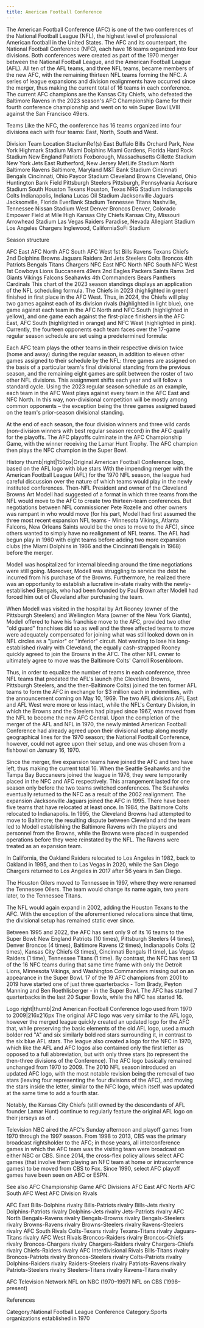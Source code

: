 ```yaml
---
title: American Football Conference
---
```

The American Football Conference (AFC) is one of the two conferences of the National Football League (NFL), the highest level of professional American football in the United States. The AFC and its counterpart, the National Football Conference (NFC), each have 16 teams organized into four divisions. Both conferences were created as part of the 1970 merger between the National Football League, and the American Football League (AFL). All ten of the AFL teams, and three NFL teams, became members of the new AFC, with the remaining thirteen NFL teams forming the NFC. A series of league expansions and division realignments have occurred since the merger, thus making the current total of 16 teams in each conference. The current AFC champions are the Kansas City Chiefs, who defeated the Baltimore Ravens in the 2023 season's AFC Championship Game for their fourth conference championship and went on to win Super Bowl LVIII against the San Francisco 49ers.

Teams
Like the NFC, the conference has 16 teams organized into four divisions each with four teams: East, North, South and West.

 Division Team Location StadiumRef(s) East Buffalo Bills Orchard Park, New York Highmark Stadium Miami Dolphins Miami Gardens, Florida Hard Rock Stadium New England Patriots Foxborough, Massachusetts Gillette Stadium New York Jets East Rutherford, New Jersey MetLife Stadium North Baltimore Ravens Baltimore, Maryland M&T Bank Stadium Cincinnati Bengals Cincinnati, Ohio Paycor Stadium Cleveland Browns Cleveland, Ohio Huntington Bank Field Pittsburgh Steelers Pittsburgh, Pennsylvania Acrisure Stadium South Houston Texans Houston, Texas NRG Stadium Indianapolis Colts Indianapolis, Indiana Lucas Oil Stadium Jacksonville Jaguars Jacksonville, Florida EverBank Stadium Tennessee Titans Nashville, Tennessee Nissan Stadium West Denver Broncos Denver, Colorado Empower Field at Mile High Kansas City Chiefs Kansas City, Missouri Arrowhead Stadium Las Vegas Raiders Paradise, Nevada Allegiant Stadium Los Angeles Chargers Inglewood, CaliforniaSoFi Stadium

Season structure

   AFC East  AFC North  AFC South  AFC West 1st Bills Ravens Texans Chiefs 2nd  Dolphins Browns  Jaguars Raiders 3rd  Jets Steelers  Colts Broncos 4th  Patriots Bengals  Titans Chargers   NFC East  NFC North  NFC South  NFC West 1st  Cowboys  Lions Buccaneers 49ers 2nd  Eagles  Packers Saints  Rams 3rd  Giants  Vikings Falcons  Seahawks 4th  Commanders  Bears Panthers  Cardinals
This chart of the 2023 season standings displays an application of the NFL scheduling formula. The Chiefs in 2023 (highlighted in green) finished in first place in the AFC West. Thus, in 2024, the Chiefs will play two games against each of its division rivals (highlighted in light blue), one game against each team in the AFC North and NFC South (highlighted in yellow), and one game each against the first-place finishers in the AFC East, AFC South (highlighted in orange) and NFC West (highlighted in pink).
Currently, the fourteen opponents each team faces over the 17-game regular season schedule are set using a predetermined formula:

Each AFC team plays the other teams in their respective division twice (home and away) during the regular season, in addition to eleven other games assigned to their schedule by the NFL: three games are assigned on the basis of a particular team's final divisional standing from the previous season, and the remaining eight games are split between the roster of two other NFL divisions. This assignment shifts each year and will follow a standard cycle. Using the 2023 regular season schedule as an example, each team in the AFC West plays against every team in the AFC East and NFC North. In this way, non-divisional competition will be mostly among common opponents – the exception being the three games assigned based on the team's prior-season divisional standing.

At the end of each season, the four division winners and three wild cards (non-division winners with best regular season record) in the AFC qualify for the playoffs. The AFC playoffs culminate in the AFC Championship Game, with the winner receiving the Lamar Hunt Trophy. The AFC champion then plays the NFC champion in the Super Bowl.

History
thumb|right|150px|Original American Football Conference logo, based on the AFL logo with blue stars
With the impending merger with the American Football League (AFL) for the 1970 NFL season, the league had careful discussion over the nature of which teams would play in the newly instituted conferences. Then-NFL President and owner of the Cleveland Browns Art Modell had suggested of a format in which three teams from the NFL would move to the AFC to create two thirteen-team conferences. But negotiations between NFL commissioner Pete Rozelle and other owners was rampant in who would move (for his part, Modell had first assumed the three most recent expansion NFL teams - Minnesota Vikings, Atlanta Falcons, New Orleans Saints would be the ones to move to the AFC), since others wanted to simply have no realignment of NFL teams. The AFL had begun play in 1960 with eight teams before adding two more expansion clubs (the Miami Dolphins in 1966 and the Cincinnati Bengals in 1968) before the merger. 

Modell was hospitalized for internal bleeding around the time negotiations were still going. Moreover, Modell was struggling to service the debt he incurred from his purchase of the Browns. Furthermore, he realized there was an opportunity to establish a lucrative in-state rivalry with the newly-established Bengals, who had been founded by Paul Brown after Modell had forced him out of Cleveland after purchasing the team.

When Modell was visited in the hospital by Art Rooney (owner of the Pittsburgh Steelers) and Wellington Mara (owner of the New York Giants), Modell offered to have his franchise move to the AFC, provided two other "old guard" franchises did so as well and the three affected teams to move were adequately compensated for joining what was still looked down on in NFL circles as a "junior" or "inferior" circuit. Not wanting to lose his long-established rivalry with Cleveland, the equally cash-strapped Rooney quickly agreed to join the Browns in the AFC. The other NFL owner to ultimately agree to move was the Baltimore Colts' Carroll Rosenbloom.

Thus, in order to equalize the number of teams in each conference, three NFL teams that predated the AFL's launch (the Cleveland Browns, Pittsburgh Steelers, and the then-Baltimore Colts) joined the ten former AFL teams to form the AFC in exchange for $3 million each in indemnities, with the announcement coming on May 10, 1969. The two AFL divisions AFL East and AFL West were more or less intact, while the NFL's Century Division, in which the Browns and the Steelers had played since 1967, was moved from the NFL to become the new AFC Central. Upon the completion of the merger of the AFL and NFL in 1970, the newly minted American Football Conference had already agreed upon their divisional setup along mostly geographical lines for the 1970 season; the National Football Conference, however, could not agree upon their setup, and one was chosen from a fishbowl on January 16, 1970.

Since the merger, five expansion teams have joined the AFC and two have left, thus making the current total 16. When the Seattle Seahawks and the Tampa Bay Buccaneers joined the league in 1976, they were temporarily placed in the NFC and AFC respectively. This arrangement lasted for one season only before the two teams switched conferences. The Seahawks eventually returned to the NFC as a result of the 2002 realignment. The expansion Jacksonville Jaguars joined the AFC in 1995. There have been five teams that have relocated at least once. In 1984, the Baltimore Colts relocated to Indianapolis. In 1995, the Cleveland Browns had attempted to move to Baltimore; the resulting dispute between Cleveland and the team led to Modell establishing the Baltimore Ravens with the players and personnel from the Browns, while the Browns were placed in suspended operations before they were reinstated by the NFL. The Ravens were treated as an expansion team.

In California, the Oakland Raiders relocated to Los Angeles in 1982, back to Oakland in 1995, and then to Las Vegas in 2020, while the San Diego Chargers returned to Los Angeles in 2017 after 56 years in San Diego.

The Houston Oilers moved to Tennessee in 1997, where they were renamed the Tennessee Oilers. The team would change its name again, two years later, to the Tennessee Titans.

The NFL would again expand in 2002, adding the Houston Texans to the AFC. With the exception of the aforementioned relocations since that time, the divisional setup has remained static ever since.

Between 1995 and 2022, the AFC has sent only 9 of its 16 teams to the Super Bowl: New England Patriots (10 times), Pittsburgh Steelers (4 times), Denver Broncos (4 times), Baltimore Ravens (2 times), Indianapolis Colts (2 times), Kansas City Chiefs (3 times), Cincinnati Bengals (1 time), Las Vegas Raiders (1 time), Tennessee Titans (1 time). By contrast, the NFC has sent 13 of the 16 NFC teams during that same time frame with only the Detroit Lions, Minnesota Vikings, and Washington Commanders missing out on an appearance in the Super Bowl. 17 of the 19 AFC champions from 2001 to 2019 have started one of just three quarterbacks - Tom Brady, Peyton Manning and Ben Roethlisberger - in the Super Bowl. The AFC has started 7 quarterbacks in the last 20 Super Bowls, while the NFC has started 16.

Logo
right|thumb|2nd American Football Conference logo used from 1970 to 2009|216x216px The original AFC logo was very similar to the AFL logo, however the merged league quickly created an updated logo for the AFC that, while preserving the basic elements of the old AFL logo, used a much bolder red "A" and six similarly bold red stars surrounding it, in contrast to the six blue AFL stars. The league also created a logo for the NFC in 1970, which like the AFL and AFC logos also contained only the first letter as opposed to a full abbreviation, but with only three stars (to represent the then-three divisions of the Conference). The AFC logo basically remained unchanged from 1970 to 2009. The 2010 NFL season introduced an updated AFC logo, with the most notable revision being the removal of two stars (leaving four representing the four divisions of the AFC), and moving the stars inside the letter, similar to the NFC logo, which itself was updated at the same time to add a fourth star.

Notably, the Kansas City Chiefs (still owned by the descendants of AFL founder Lamar Hunt) continue to regularly feature the original AFL logo on their jerseys as of .

Television
NBC aired the AFC's Sunday afternoon and playoff games from 1970 through the 1997 season. From 1998 to 2013, CBS was the primary broadcast rightsholder to the AFC; in those years, all interconference games in which the AFC team was the visiting team were broadcast on either NBC or CBS. Since 2014, the cross-flex policy allows select AFC games (that involve them playing an NFC team at home or intraconference games) to be moved from CBS to Fox. Since 1990, select AFC playoff games have been seen on ABC or ESPN.

See also
AFC Championship Game
AFC Divisions
AFC East
AFC North
AFC South
AFC West
AFC Division Rivals

AFC East
Bills-Dolphins rivalry
Bills-Patriots rivalry
Bills-Jets rivalry
Dolphins-Patriots rivalry
Dolphins-Jets rivalry
Jets-Patriots rivalry
AFC North
Bengals-Ravens rivalry
Bengals-Browns rivalry
Bengals-Steelers rivalry
Browns-Ravens rivalry
Browns-Steelers rivalry
Ravens-Steelers rivalry
AFC South Rivals
Colts-Texans rivalry
Texans-Titans rivalry
Jaguars-Titans rivalry
AFC West Rivals
Broncos-Raiders rivalry
Broncos-Chiefs rivalry
Broncos-Chargers rivalry
Chargers-Raiders rivalry
Chargers-Chiefs rivalry
Chiefs-Raiders rivalry
AFC Interdivisional Rivals
Bills-Titans rivalry
Broncos-Patriots rivalry
Broncos-Steelers rivalry
Colts-Patriots rivalry
Dolphins-Raiders rivalry
Raiders-Steelers rivalry
Patriots-Ravens rivalry
Patriots-Steelers rivalry
Steelers-Titans rivalry
Ravens-Titans rivalry

AFC Television Network
NFL on NBC (1970–1997)
NFL on CBS (1998–present)

References

Category:National Football League
Conference
Category:Sports organizations established in 1970